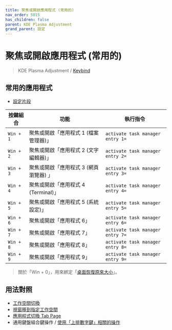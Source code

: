```yaml
---
title: 聚焦或開啟應用程式 (常用的)
nav_order: 5015
has_children: false
parent: KDE Plasma Adjustment
grand_parent: 設定
---
```



# 聚焦或開啟應用程式 (常用的)

> KDE Plasma Adjustment / [Keybind](https://samwhelp.github.io/note-about-kde/read/config/kde-plasma-adjustment/keybind.html)


## 常用的應用程式

* [設定片段](https://github.com/samwhelp/note-about-kde/blob/gh-pages/_demo/prototype/de/kde-plasma/part/keybind/kde-plasma-keybind-main/config/kde-plasma-keybind/skel/.config/kglobalshortcutsrc#L255-L264)


| 按鍵組合          | 功能     | 執行指令         |
| --------- | -------------------------------------------- | --------------------------------------------------- |
| `Win + 1` | 聚焦或開啟「應用程式 1 (檔案管理器)」  | `activate task manager entry 1=` |
| `Win + 2` | 聚焦或開啟「應用程式 2 (文字編輯器)」  | `activate task manager entry 2=` |
| `Win + 3` | 聚焦或開啟「應用程式 3 (網頁瀏覽器) 」 | `activate task manager entry 3=` |
| `Win + 4` | 聚焦或開啟「應用程式 4 (Terminal)」   | `activate task manager entry 4=` |
| `Win + 5` | 聚焦或開啟「應用程式 5 (系統設定)」    | `activate task manager entry 5=` |
| `Win + 6` | 聚焦或開啟「應用程式 6」              | `activate task manager entry 6=` |
| `Win + 7` | 聚焦或開啟「應用程式 7」              | `activate task manager entry 7=` |
| `Win + 8` | 聚焦或開啟「應用程式 8」              | `activate task manager entry 8=` |
| `Win + 9` | 聚焦或開啟「應用程式 9」              | `activate task manager entry 9=` |


> 關於「Win + 0」，用來綁定「[桌面恢復原來大小](https://samwhelp.github.io/note-about-kde/read/config/kde-plasma-adjustment/keybind/desktop-control.html)」。


## 用法對照

* [工作空間切換](https://samwhelp.github.io/note-about-kde/read/config/kde-plasma-adjustment/keybind/workspace-switch.html)
* [視窗移到指定工作空間](https://samwhelp.github.io/note-about-kde/read/config/kde-plasma-adjustment/keybind/window-move-to-workspace.html)
* [應用程式切換 Tab Page](https://samwhelp.github.io/note-about-kde/read/config/kde-plasma-adjustment/keybind/application-tab-page.html)
* 通用鍵盤組合鍵操作 / [使用「上排數字鍵」相關的操作](https://samwhelp.github.io/system-modeling/read/zh_tw/spec-keybind/with-number-key)

